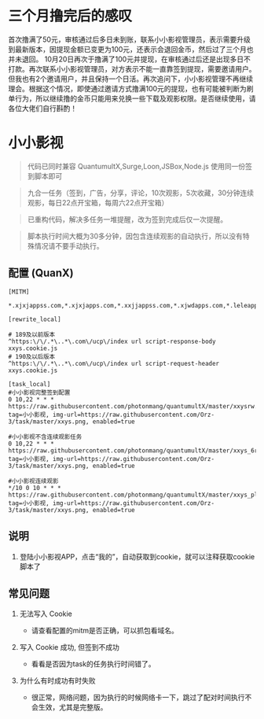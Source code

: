 # 三个月撸完后的感叹

首次撸满了50元，审核通过后多日未到账，联系小小影视管理员，表示需要升级到最新版本，因提现金额已变更为100元，还表示会退回金币，然后过了三个月也并未退回。
10月20日再次于撸满了100元并提现，在审核通过后还是出现多日不打款。再次联系小小影视管理员，对方表示不能一直靠签到提现，需要邀请用户。但我也有2个邀请用户，并且保持一个日活。再次追问下，小小影视管理不再继续理会。根据这个情况，即使通过邀请方式撸满100元的提现，也有可能被判断为刷单行为，所以继续撸的金币只能用来兑换一些下载及观影权限。是否继续使用，请各位大佬们自行斟酌！

# 小小影视

> 代码已同时兼容 QuantumultX,Surge,Loon,JSBox,Node.js 使用同一份签到脚本即可

> 九合一任务（签到，广告，分享，评论，10次观影，5次收藏，30分钟连续观影，每日22点开宝箱，每周六22点开宝箱）

> 已重构代码，解决多任务一堆提醒，改为签到完成后仅一次提醒。

> 脚本执行时间大概为30多分钟，因包含连续观影的自动执行，所以没有特殊情况请不要手动执行。

## 配置 (QuanX)
```properties
[MITM]

*.xjxjappss.com,*.xjxjapps.com,*.xxjjappss.com,*.xjwdapps.com,*.leleapps.com,*.leyiapps.com,*.hpplay.cn,*.gqbyh.com

[rewrite_local]

# 189及以前版本
^https:\/\/.*\..*\.com\/ucp\/index url script-response-body xxys.cookie.js
# 190及以后版本
^https:\/\/.*\..*\.com\/ucp\/index url script-request-header xxys.cookie.js

[task_local]
#小小影视完整签到配置
0 10,22 * * * https://raw.githubusercontent.com/photonmang/quantumultX/master/xxysrw.js, tag=小小影视, img-url=https://raw.githubusercontent.com/Orz-3/task/master/xxys.png, enabled=true

#小小影视不含连续观影任务
0 10,22 * * * https://raw.githubusercontent.com/photonmang/quantumultX/master/xxys_6rw.js, tag=小小影视, img-url=https://raw.githubusercontent.com/Orz-3/task/master/xxys.png, enabled=true

#小小影视连续观影
*/10 0 10 * * * https://raw.githubusercontent.com/photonmang/quantumultX/master/xxys_play.js, tag=小小影视, img-url=https://raw.githubusercontent.com/Orz-3/task/master/xxys.png, enabled=true
```
## 说明

1. 登陆小小影视APP，点击“我的”，自动获取到cookie，就可以注释获取cookie脚本了


## 常见问题

1. 无法写入 Cookie

   - 请查看配置的mitm是否正确，可以抓包看域名。

2. 写入 Cookie 成功, 但签到不成功

   - 看看是否因为task的任务执行时间错了。

3. 为什么有时成功有时失败

   - 很正常，网络问题，因为执行的时候网络卡一下，跳过了配对时间执行不会生效，尤其是完整版。



